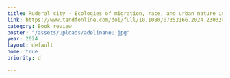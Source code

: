 ```yaml
---
title: Ruderal city - Ecologies of migration, race, and urban nature in Berlin, by Bettina Stoetzer
link: https://www.tandfonline.com/doi/full/10.1080/07352166.2024.2303245
category: Book review
poster: "/assets/uploads/adelinaneu.jpg"
year: 2024
layout: default
home: true
priority: d

---
```

